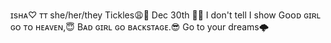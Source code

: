 ɪsʜᴀ♡
ᴛᴛ
she/her/they
Tickles😩💍
Dec 30th 🎉🎂
I don't tell I show
Gᴏᴏᴅ ɢɪʀʟ ɢᴏ ᴛᴏ ʜᴇᴀᴠᴇɴ,😇 Bᴀᴅ ɢɪʀʟ ɢᴏ ʙᴀᴄᴋsᴛᴀɢᴇ.😎
Go to your dreams🌩️
